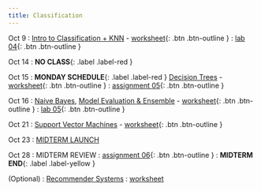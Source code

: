 ```yaml
---
title: Classification
---
```


Oct 9 
: [Intro to Classification + KNN](https://github.com/gallettilance/CS506-Fall2024/raw/main/lecture_09/09_Classification_KNN.pdf) - [worksheet](https://github.com/gallettilance/CS506-Fall2024/blob/main/lecture_09/worksheet_09.ipynb){: .btn .btn-outline } 
  : [lab 04](../labs/lab4){: .btn .btn-outline }

Oct 14
: **NO CLASS**{: .label .label-red } 

Oct 15
: **MONDAY SCHEDULE**{: .label .label-red } [Decision Trees](https://github.com/gallettilance/CS506-Fall2024/raw/main/lecture_10/10_Decision_Trees.pdf) - [worksheet](https://github.com/gallettilance/CS506-Fall2024/blob/main/lecture_10/worksheet_10.ipynb){: .btn .btn-outline }
  : [assignment 05](../assignments/assignment5){: .btn .btn-outline } 

Oct 16 
: [Naive Bayes](https://github.com/gallettilance/CS506-Fall2024/raw/main/lecture_11/11_Naive_Bayes.pdf), [Model Evaluation & Ensemble](https://github.com/gallettilance/CS506-Fall2024/raw/main/lecture_11/11_Model_Evaluation_and_Ensemble_Methods.pdf) - [worksheet](https://github.com/gallettilance/CS506-Fall2024/blob/main/lecture_11/worksheet_11.ipynb){: .btn .btn-outline } 
  : [lab 05](../labs/lab5){: .btn .btn-outline }

Oct 21
: [Support Vector Machines](https://github.com/gallettilance/CS506-Fall2024/raw/main/lecture_12/12_Support_Vector_Machines.pdf) - [worksheet](https://github.com/gallettilance/CS506-Fall2024/blob/main/lecture_12/worksheet_12.ipynb){: .btn .btn-outline } 

Oct 23
: [MIDTERM LAUNCH](#)
 
Oct 28
: MIDTERM REVIEW
  : [assignment 06](#){: .btn .btn-outline } 
    : **MIDTERM END**{: .label .label-yellow } 

(Optional)
: [Recommender Systems](https://github.com/gallettilance/CS506-Fall2024/raw/main/lecture_17/17_Recommender_Systems.pdf)
  : [worksheet](https://github.com/gallettilance/CS506-Fall2024/blob/main/lecture_17/worksheet_17.ipynb)
